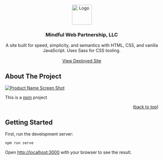<div id="top"></div>

<!-- PROJECT LOGO -->
<br />
<div align="center">
  <a href="https://mindfulwebpartnership.com/">
    <img src="https://mindfulwebpartnership.com/images/mwp-logo.png" alt="Logo" width="65" height="65">
  </a>

<h3 align="center">Mindful Web Partnership, LLC</h3>

  <p align="center">
    A site built for speed, simplicity, and semantics with HTML, CSS, and vanilla JavaScript. Uses Sass for CSS tooling.
    <br />
    <br />
    <a href="https://mindfulwebpartnership.com/">View Deployed Site</a>
  </p>
</div>



<!-- ABOUT THE PROJECT -->
## About The Project

[![Product Name Screen Shot][product-screenshot]](https://mindfulwebpartnership.com/)

This is a [npm](https://www.npmjs.com/) project 

<p align="right">(<a href="#top">back to top</a>)</p>

<!-- GETTING STARTED -->
## Getting Started

First, run the development server:

```bash
npm run serve
```

Open [http://localhost:3000](http://localhost:3000) with your browser to see the result.



<!-- MARKDOWN LINKS & IMAGES -->
<!-- https://www.markdownguide.org/basic-syntax/#reference-style-links -->
[contributors-shield]: https://img.shields.io/github/contributors/github_username/repo_name.svg?style=for-the-badge
[contributors-url]: https://github.com/github_username/repo_name/graphs/contributors
[forks-shield]: https://img.shields.io/github/forks/github_username/repo_name.svg?style=for-the-badge
[forks-url]: https://github.com/github_username/repo_name/network/members
[stars-shield]: https://img.shields.io/github/stars/github_username/repo_name.svg?style=for-the-badge
[stars-url]: https://github.com/github_username/repo_name/stargazers
[issues-shield]: https://img.shields.io/github/issues/github_username/repo_name.svg?style=for-the-badge
[issues-url]: https://github.com/github_username/repo_name/issues
[license-shield]: https://img.shields.io/github/license/github_username/repo_name.svg?style=for-the-badge
[license-url]: https://github.com/github_username/repo_name/blob/master/LICENSE.txt
[linkedin-shield]: https://img.shields.io/badge/-LinkedIn-black.svg?style=for-the-badge&logo=linkedin&colorB=555
[linkedin-url]: https://linkedin.com/in/linkedin_username
[product-screenshot]: https://mindfulwebpartnership.com/images/mwp-open-graph-thumbnail.png
